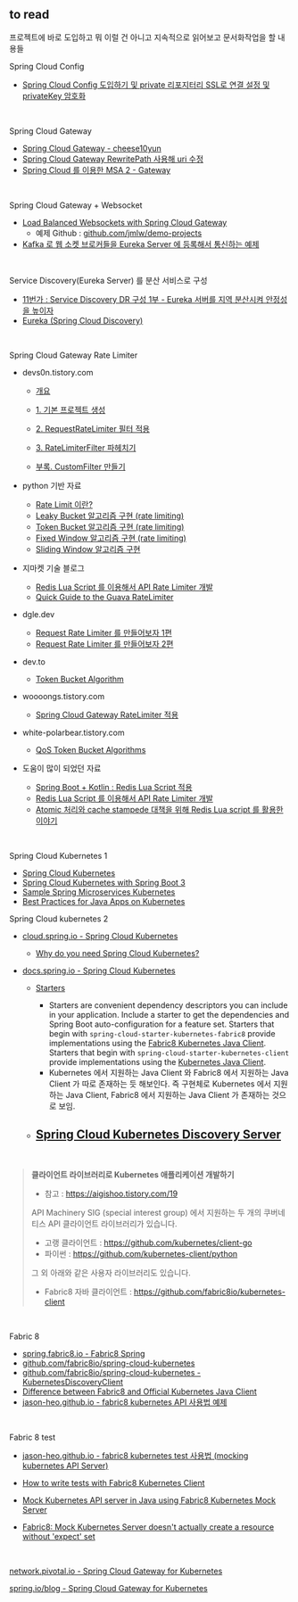 ## to read

프로젝트에 바로 도입하고 뭐 이럴 건 아니고 지속적으로 읽어보고 문서화작업을 할 내용들<br/>



Spring Cloud Config

- [Spring Cloud Config 도입하기 및 private 리포지터리 SSL로 연결 설정 및 privateKey 암호화](https://mangkyu.tistory.com/253)

<br/>



Spring Cloud Gateway

- [Spring Cloud Gateway - cheese10yun](https://cheese10yun.github.io/spring-cloud-gateway/)
- [Spring Cloud Gateway RewritePath 사용해 uri 수정](https://m.blog.naver.com/qjawnswkd/222311687196)
- [Spring Cloud 를 이용한 MSA 2 - Gateway](https://velog.io/@haerong22/Spring-Cloud-%EB%A5%BC-%EC%9D%B4%EC%9A%A9%ED%95%9C-MSA-2.-Gateway)

<br/>



Spring Cloud Gateway + Websocket

- [Load Balanced Websockets with Spring Cloud Gateway](https://www.springcloud.io/post/2022-03/load-balanced-websockets-with-spring-cloud-gateway/#gsc.tab=0)
  - 예제 Github : [github.com/jmlw/demo-projects](https://github.com/jmlw/demo-projects/tree/master)
- [Kafka 로 웹 소켓 브로커들을 Eureka Server 에 등록해서 통신하는 예제](https://velog.io/@hongjunland/Spring-Boot-Kafka-Spring-Boot-WebSocket-%EC%B1%84%ED%8C%85-%EC%84%9C%EB%B2%84-Scale-out-%EC%97%B0%EB%8F%99)

<br/>





Service Discovery(Eureka Server) 를 분산 서비스로 구성

- [11번가 : Service Discovery DR 구성 1부 - Eureka 서버를 지역 분산시켜 안정성을 높이자](https://11st-tech.github.io/2022/12/30/eureka-disaster-recovery-1/)
- [Eureka (Spring Cloud Discovery)](https://velog.io/@seowj0710/Spring-Boot-Eureka)

<br/>





Spring Cloud Gateway Rate Limiter

- devs0n.tistory.com

  - [개요](https://devs0n.tistory.com/68)

  - [1\. 기본 프로젝트 생성](https://devs0n.tistory.com/69)

  - [2\. RequestRateLimiter 필터 적용](https://devs0n.tistory.com/70)

  - [3\. RateLimiterFilter 파헤치기](https://devs0n.tistory.com/71)

  - [부록. CustomFilter 만들기](https://devs0n.tistory.com/72)

- python 기반 자료
  - [Rate Limit 이란?](https://etloveguitar.tistory.com/126)
  - [Leaky Bucket 알고리즘 구현 (rate limiting)](https://etloveguitar.tistory.com/127)
  - [Token Bucket 알고리즘 구현 (rate limiting)](https://etloveguitar.tistory.com/128)
  - [Fixed Window 알고리즘 구현 (rate limiting)](https://etloveguitar.tistory.com/129)
  - [Sliding Window 알고리즘 구현](https://etloveguitar.tistory.com/130)

- 지마켓 기술 블로그
  - [Redis Lua Script 를 이용해서 API Rate Limiter 개발](https://dev.gmarket.com/69)
  - [Quick Guide to the Guava RateLimiter](https://www.baeldung.com/guava-rate-limiter)
- dgle.dev
  - [Request Rate Limiter 를 만들어보자 1편](https://dgle.dev/RateLimiter1/)
  - [Request Rate Limiter 를 만들어보자 2편](https://dgle.dev/RateLimiter2/)

- dev.to
  - [Token Bucket Algorithm](https://dev.to/satrobit/rate-limiting-using-the-token-bucket-algorithm-3cjh)
- woooongs.tistory.com
  - [Spring Cloud Gateway RateLimiter 적용](https://woooongs.tistory.com/56)

- white-polarbear.tistory.com
  - [QoS Token Bucket Algorithms](https://white-polarbear.tistory.com/63)

- 도움이 많이 되었던 자료
  - [Spring Boot + Kotlin : Redis Lua Script 적용](https://junuuu.tistory.com/890)
  - [Redis Lua Script 를 이용해서 API Rate Limiter 개발](https://dev.gmarket.com/69)
  - [Atomic 처리와 cache stampede 대책을 위해 Redis Lua script 를 활용한 이야기](https://engineering.linecorp.com/ko/blog/atomic-cache-stampede-redis-lua-script)

<br/>



Spring Cloud Kubernetes 1

- [Spring Cloud Kubernetes](https://cloud.spring.io/spring-cloud-kubernetes/spring-cloud-kubernetes.html)
- [Spring Cloud Kubernetes with Spring Boot 3](https://piotrminkowski.com/2023/06/08/spring-cloud-kubernetes-with-spring-boot-3/)
- [Sample Spring Microservices Kubernetes](https://github.com/piomin/sample-spring-microservices-kubernetes)
- [Best Practices for Java Apps on Kubernetes](https://piotrminkowski.com/2023/02/13/best-practices-for-java-apps-on-kubernetes/)



Spring Cloud kubernetes 2

- [cloud.spring.io - Spring Cloud Kubernetes](https://cloud.spring.io/spring-cloud-kubernetes/index.html)
  - [Why do you need Spring Cloud Kubernetes?](https://cloud.spring.io/spring-cloud-kubernetes/spring-cloud-kubernetes.html)

- [docs.spring.io - Spring Cloud Kubernetes](https://docs.spring.io/spring-cloud-kubernetes/reference/index.html)
  - [Starters](https://docs.spring.io/spring-cloud-kubernetes/reference/getting-started.html)
    - Starters are convenient dependency descriptors you can include in your application. Include a starter to get the dependencies and Spring Boot auto-configuration for a feature set. Starters that begin with `spring-cloud-starter-kubernetes-fabric8` provide implementations using the [Fabric8 Kubernetes Java Client](https://github.com/fabric8io/kubernetes-client). Starters that begin with `spring-cloud-starter-kubernetes-client` provide implementations using the [Kubernetes Java Client](https://github.com/kubernetes-client/java).
    - Kubernetes 에서 지원하는 Java Client 와 Fabric8 에서 지원하는 Java Client 가 따로 존재하는 듯 해보인다. 즉 구현체로 Kubernetes 에서 지원하는 Java Client, Fabric8 에서 지원하는 Java Client 가 존재하는 것으로 보임.

  - [Spring Cloud Kubernetes Discovery Server](https://docs.spring.io/spring-cloud-kubernetes/reference/spring-cloud-kubernetes-discoveryserver.html)
    - 




<br/>



> **클라이언트 라이브러리로 Kubernetes 애플리케이션 개발하기**
>
> - 참고 : https://aigishoo.tistory.com/19
>
> API Machinery SIG (special interest group) 에서 지원하는 두 개의 쿠버네티스 API 클라이언트 라이브러리가 있습니다. 
>
> - 고랭 클라이언트 : https://github.com/kubernetes/client-go
> - 파이썬 : https://github.com/kubernetes-client/python
>
> 그 외 아래와 같은 사용자 라이브러리도 있습니다.
>
> - Fabric8 자바 클라이언트 : https://github.com/fabric8io/kubernetes-client

<br/>



Fabric 8

- [spring.fabric8.io - Fabric8 Spring](https://spring.fabric8.io/)
- [github.com/fabric8io/spring-cloud-kubernetes](https://github.com/fabric8io/spring-cloud-kubernetes)
- [github.com/fabric8io/spring-cloud-kubernetes - KubernetesDiscoveryClient](https://github.com/fabric8io/spring-cloud-kubernetes/blob/master/spring-cloud-kubernetes-discovery/src/main/java/io/fabric8/spring/cloud/discovery/KubernetesDiscoveryClient.java)
- [Difference between Fabric8 and Official Kubernetes Java Client](https://itnext.io/difference-between-fabric8-and-official-kubernetes-java-client-3e0a994fd4af)
- [jason-heo.github.io - fabric8 kubernetes API 사용법 예제](https://jason-heo.github.io/programming/2021/05/29/fabric8-k8s-api-example.html)

<br/>



Fabric 8 test

- [jason-heo.github.io - fabric8 kubernetes test 사용법 (mocking kubernetes API Server)](https://jason-heo.github.io/programming/2021/09/27/fabric8-mock-server.html)

- [How to write tests with Fabric8 Kubernetes Client](https://developers.redhat.com/articles/2023/01/24/how-write-tests-fabric8-kubernetes-client)

- [Mock Kubernetes API server in Java using Fabric8 Kubernetes Mock Server](https://itnext.io/mock-kubernetes-api-server-in-java-using-fabric8-kubernetes-mock-server-81a75cf6c47c)

- [Fabric8: Mock Kubernetes Server doesn't actually create a resource without 'expect' set](https://stackoverflow.com/questions/74506037/fabric8-mock-kubernetes-server-doesnt-actually-create-a-resource-without-expe)

<br/>



[network.pivotal.io - Spring Cloud Gateway for Kubernetes](https://network.pivotal.io/products/spring-cloud-gateway-for-kubernetes)

[spring.io/blog - Spring Cloud Gateway for Kubernetes](https://spring.io/blog/2021/05/04/spring-cloud-gateway-for-kubernetes)









